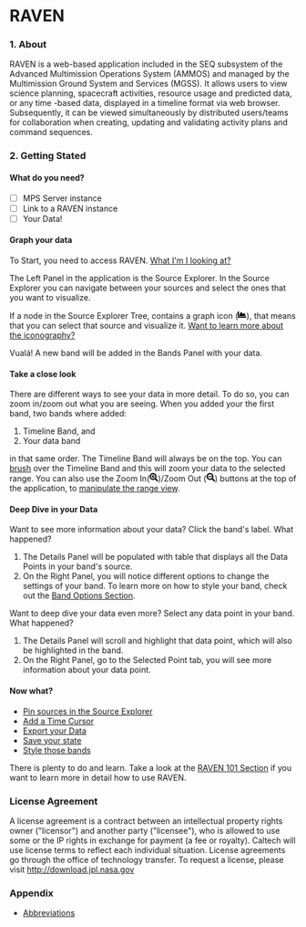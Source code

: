 # RAVEN

### 1.    About

RAVEN is a web-based application included in the SEQ subsystem of the Advanced Multimission Operations System (AMMOS) and managed by the Multimission Ground System and Services (MGSS). It allows users to view science planning, spacecraft activities, resource usage and predicted data, or any time -based data, displayed in a timeline format via web browser. Subsequently, it can be viewed simultaneously by distributed users/teams for collaboration when creating, updating and validating activity plans and command sequences. 

### 2.    Getting Stated

#### What do you need?

- [ ] MPS Server instance
- [ ] Link to a RAVEN instance
- [ ] Your Data!

#### Graph your data

To Start, you need to access RAVEN. [What I'm I looking at?](./Raven_101-application-layout.md)

The Left Panel in the application is the Source Explorer. In the Source Explorer you can navigate between your sources and select the ones that you want to visualize. 

If a node in the Source Explorer Tree, contains a graph icon (<img src="./images/chart-area.svg" width="15" />), that means that you can select that source and visualize it. [Want to learn more about the iconography?](./Raven_101_source_explorer.md#iconography)

Vualá! A new band will be added in the Bands Panel with your data.

#### Take a close look

There are different ways to see your data in more detail. To do so, you can zoom in/zoom out what you are seeing. When you added your the first band, two bands where added:

1. Timeline Band, and 
2. Your data band

in that same order. The Timeline Band will always be on the top. You can [brush](./Raven_101_3_bands.md#brush-the-timeline-band) over the Timeline Band and this will zoom your data to the selected range. You can also use the Zoom In(<img src="./images/search-plus.svg" width="15" />)/Zoom Out (<img src="./images/search-minus.svg" width="15" />) buttons at the top of the application, to [manipulate the range view](./Raven_101_3_bands.md#manipulate-time-range).

#### Deep Dive in your Data

Want to see more information about your data? Click the band's label.
What happened?

1. The Details Panel will be populated with table that displays all the Data Points in your band's source.
2. On the Right Panel, you will notice different options to change the settings of your band. To learn more on how to style your band, check out the [Band Options Section](/Raven_101_3_bands.md#band-type-specific-options).

Want to deep dive your data even more? Select any data point in your band.
What happened?

1. The Details Panel will scroll and highlight that data point, which will also be highlighted in the band.
2. On the Right Panel, go to the Selected Point tab, you will see more information about your data point.

#### Now what?
- [Pin sources in the Source Explorer](./Raven_101_source_explorer.md#pins)
- [Add a Time Cursor](./Raven_101_time_cursor.md)
- [Export your Data](./Raven_101_export_data.md)
- [Save your state](./Raven_101_states_layouts_shareable_link.md)
- [Style those bands](./Raven_101_3_bands.md#band-type-specific-options)

There is plenty to do and learn. Take a look at the [RAVEN 101 Section](./Raven_101RAVEN.md) if you want to learn more in detail how to use RAVEN. 

### License Agreement

A license agreement is a contract between an intellectual property rights owner ("licensor") and another party ("licensee"), who is allowed to use some or the IP rights in exchange for payment (a fee or royalty). Caltech will use license terms to reflect each individual situation. License agreements go through the office of technology transfer. To request a license, please visit http://download.jpl.nasa.gov

### Appendix
- [Abbreviations](https://github.jpl.nasa.gov/MPS/raven2/blob/dev/users-manual/docs/users_guide/abbreviations.md)
